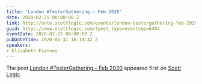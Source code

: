 ```yaml
---
title: 'London #TesterGathering – Feb 2020'
date: 2020-02-25 00:00:00 Z
link: http://ante.scottlogic.com/events/london-testergathering-feb-2020/
guid: https://www.scottlogic.com/?post_type=events&p=6484
eventDate: 2020-02-25 00:00:00 Z
pubDateTime: 2020-01-31 16:14:32 Z
speakers:
- Elizabeth Fiennes
---
```


<p>The post <a rel="nofollow" href="http://ante.scottlogic.com/events/london-testergathering-feb-2020/">London #TesterGathering &#8211; Feb 2020</a> appeared first on <a rel="nofollow" href="http://ante.scottlogic.com">Scott Logic</a>.</p>